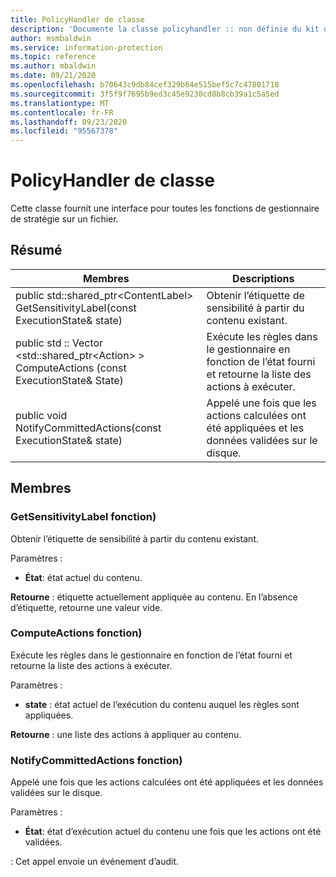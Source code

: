 ```yaml
---
title: PolicyHandler de classe
description: 'Documente la classe policyhandler :: non définie du kit de développement logiciel (SDK) Microsoft Information Protection (MIP).'
author: msmbaldwin
ms.service: information-protection
ms.topic: reference
ms.author: mbaldwin
ms.date: 09/21/2020
ms.openlocfilehash: b70643c9db84cef329b64e515bef5c7c47801718
ms.sourcegitcommit: 3f5f9f7695b9ed3c45e9230cd8b8cb39a1c5a5ed
ms.translationtype: MT
ms.contentlocale: fr-FR
ms.lasthandoff: 09/23/2020
ms.locfileid: "95567378"
---
```

# <a name="class-policyhandler"></a>PolicyHandler de classe 
Cette classe fournit une interface pour toutes les fonctions de gestionnaire de stratégie sur un fichier.
  
## <a name="summary"></a>Résumé
 Membres                        | Descriptions                                
--------------------------------|---------------------------------------------
public std::shared_ptr\<ContentLabel\> GetSensitivityLabel(const ExecutionState& state)  |  Obtenir l’étiquette de sensibilité à partir du contenu existant.
public std :: Vector \<std::shared_ptr\<Action\> \> ComputeActions (const ExecutionState& State)  |  Exécute les règles dans le gestionnaire en fonction de l’état fourni et retourne la liste des actions à exécuter.
public void NotifyCommittedActions(const ExecutionState& state)  |  Appelé une fois que les actions calculées ont été appliquées et les données validées sur le disque.
  
## <a name="members"></a>Membres
  
### <a name="getsensitivitylabel-function"></a>GetSensitivityLabel fonction)
Obtenir l’étiquette de sensibilité à partir du contenu existant.

Paramètres :  
* **État**: état actuel du contenu. 



  
**Retourne** : étiquette actuellement appliquée au contenu. En l’absence d’étiquette, retourne une valeur vide.
  
### <a name="computeactions-function"></a>ComputeActions fonction)
Exécute les règles dans le gestionnaire en fonction de l’état fourni et retourne la liste des actions à exécuter.

Paramètres :  
* **state** : état actuel de l’exécution du contenu auquel les règles sont appliquées. 



  
**Retourne** : une liste des actions à appliquer au contenu.
  
### <a name="notifycommittedactions-function"></a>NotifyCommittedActions fonction)
Appelé une fois que les actions calculées ont été appliquées et les données validées sur le disque.

Paramètres :  
* **État**: état d’exécution actuel du contenu une fois que les actions ont été validées. 


: Cet appel envoie un événement d’audit.